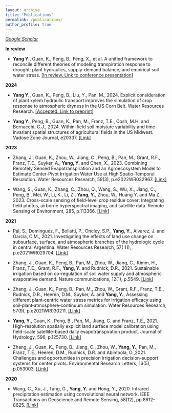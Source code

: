 ```yaml
---
layout: archive
title: "Publications"
permalink: /publications/
author_profile: true
---
```


*[Google Scholar](https://scholar.google.com/citations?user=PA1xQIMAAAAJ&hl=en)*

**In review**

- **Yang Y.**, Guan, K., Peng, B., Feng, X., et al. A unified framework to reconcile different theories of modeling transpiration response to drought:
  plant hydraulics, supply-demand balance, and empirical soil water stress. [\[In review. Link to conference presentation\]](https://ui.adsabs.harvard.edu/abs/2022AGUFM.B16C..03Y/abstract)

**2024**

- **Yang Y.**, Guan, K., Peng, B., Liu, Y., Pan, M., 2024. Explicit consideration of plant xylem hydraulic transport improves the simulation of crop response
  to atmospheric dryness in the US Corn Belt. Water Resources Research. [\[Accepted. Link to preprint\]](https://essopenarchive.org/users/694774/articles/683729-explicit-consideration-of-plant-xylem-hydraulic-transport-improves-the-simulation-of-crop-response-to-atmospheric-dryness-in-the-us-corn-belt)

- **Yang Y.**, Peng, B., Guan, K., Pan, M., Franz, T.E., Cosh, M.H. and Bernacchi, C.J., 2024. Within-field soil moisture variability and time-invariant spatial structures of agricultural fields in
  the US Midwest. Vadose Zone Journal, e20337. [\[Link\]](https://acsess.onlinelibrary.wiley.com/doi/full/10.1002/vzj2.20337)

**2023**

- Zhang, J., Guan, K., Zhou, W., Jiang, C., Peng, B., Pan, M., Grant, R.F., Franz, T.E., Suyker, A., **Yang, Y.** and Chen, X., 2023.
  Combining Remotely Sensed Evapotranspiration and an Agroecosystem Model to Estimate Center‐Pivot Irrigation Water Use at High
  Spatio‐Temporal Resolution. Water Resources Research, 59(3),
  p.e2022WR032967. [\[Link\]](https://agupubs.onlinelibrary.wiley.com/doi/full/10.1029/2022WR032967)

- Wang, S., Guan, K., Zhang, C., Zhou, Q., Wang, S., Wu, X., Jiang, C., Peng, B., Mei, W., Li, K., Li, Z., **Yang, Y.**, Zhou, W., Huang Y.
  and Ma Z., 2023. Cross-scale sensing of field-level crop residue cover: Integrating field photos, airborne hyperspectral imaging, and
  satellite data. Remote Sensing of Environment, 285,
  p.113366. [\[Link\]](https://www.sciencedirect.com/science/article/pii/S0034425722004722)

**2021**

- Pal, S., Dominguez, F., Bollatti, P., Oncley, S.P., **Yang, Y.**, Alvarez, J. and Garcia, C.M., 2021. Investigating the effects of land
  use change on subsurface, surface, and atmospheric branches of the hydrologic cycle in central Argentina. Water Resources Research, 57(
  11), p.e2021WR029704. [\[Link\]](https://agupubs.onlinelibrary.wiley.com/doi/full/10.1029/2021WR029704)

- Zhang, J., Guan, K., Peng, B., Pan, M., Zhou, W., Jiang, C., Kimm, H., Franz, T.E., Grant, R.F., **Yang, Y.** and Rudnick, D.R., 2021.
  Sustainable irrigation based on co-regulation of soil water supply and atmospheric evaporative demand. Nature communications, 12(1),
  p.5549. [\[Link\]](https://www.nature.com/articles/s41467-021-25254-7)

- Zhang, J., Guan, K., Peng, B., Pan, M., Zhou, W., Grant, R.F., Franz, T.E., Rudnick, D.R., Heeren, D.M., Suyker, A. and **Yang, Y.**,
  Assessing different plant‐centric water stress metrics for irrigation efficacy using soil‐plant‐atmosphere‐continuum simulation.
  Water Resources Research, 57(9), p.e2021WR030211. [\[Link\]](https://agupubs.onlinelibrary.wiley.com/doi/full/10.1029/2021WR030211)

- **Yang, Y.**, Guan, K., Peng, B., Pan, M., Jiang, C. and Franz, T.E., 2021. High-resolution spatially explicit land surface model
  calibration using field-scale satellite-based daily evapotranspiration product. Journal of Hydrology, 596,
  p.125730. [\[Link\]](https://www.sciencedirect.com/science/article/pii/S0022169420311914)

- Zhang, J., Guan, K., Peng, B., Jiang, C., Zhou, W., **Yang, Y.**, Pan, M., Franz, T.E., Heeren, D.M., Rudnick, D.R. and Abimbola, O.,2021.
  Challenges and opportunities in precision irrigation decision-support systems for center pivots. Environmental Research Letters, 16(5),
  p.053003. [\[Link\]](https://iopscience.iop.org/article/10.1088/1748-9326/abe436/meta)

**2020**

- Wang, C., Xu, J., Tang, G., **Yang, Y.** and Hong, Y., 2020. Infrared precipitation estimation using convolutional neural network. IEEE
  Transactions on Geoscience and Remote Sensing, 58(12), pp.8612-8625. [\[Link\]](https://ieeexplore.ieee.org/abstract/document/9085928)